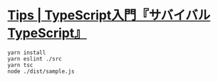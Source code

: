 # [Tips | TypeScript入門『サバイバルTypeScript』](https://typescriptbook.jp/tips "Tips | TypeScript入門『サバイバルTypeScript』")

```console
yarn install
yarn eslint ./src
yarn tsc
node ./dist/sample.js
```
